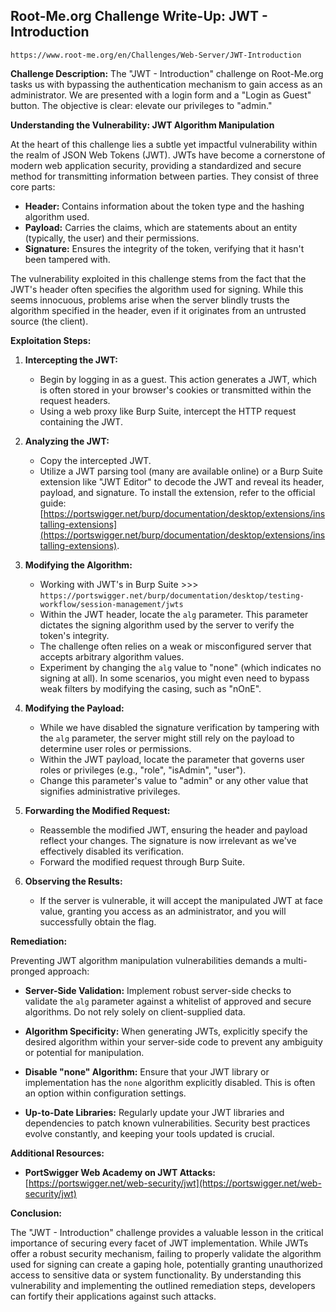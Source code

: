 ## Root-Me.org Challenge Write-Up: JWT - Introduction
`https://www.root-me.org/en/Challenges/Web-Server/JWT-Introduction`

**Challenge Description:** The "JWT - Introduction" challenge on Root-Me.org tasks us with bypassing the authentication mechanism to gain access as an administrator. We are presented with a login form and a "Login as Guest" button. The objective is clear: elevate our privileges to "admin."

**Understanding the Vulnerability: JWT Algorithm Manipulation**

At the heart of this challenge lies a subtle yet impactful vulnerability within the realm of JSON Web Tokens (JWT). JWTs have become a cornerstone of modern web application security, providing a standardized and secure method for transmitting information between parties.  They consist of three core parts:

- **Header:**  Contains information about the token type and the hashing algorithm used.
- **Payload:**  Carries the claims, which are statements about an entity (typically, the user) and their permissions.
- **Signature:**  Ensures the integrity of the token, verifying that it hasn't been tampered with.

The vulnerability exploited in this challenge stems from the fact that the JWT's header often specifies the algorithm used for signing. While this seems innocuous, problems arise when the server blindly trusts the algorithm specified in the header, even if it originates from an untrusted source (the client).

**Exploitation Steps:**

1. **Intercepting the JWT:**
   - Begin by logging in as a guest. This action generates a JWT, which is often stored in your browser's cookies or transmitted within the request headers.
   - Using a web proxy like Burp Suite, intercept the HTTP request containing the JWT.

2. **Analyzing the JWT:**
   - Copy the intercepted JWT.
   - Utilize a JWT parsing tool (many are available online) or a Burp Suite extension like "JWT Editor" to decode the JWT and reveal its header, payload, and signature. To install the extension, refer to the official guide: [https://portswigger.net/burp/documentation/desktop/extensions/installing-extensions](https://portswigger.net/burp/documentation/desktop/extensions/installing-extensions). 

3. **Modifying the Algorithm:**
   - Working with JWT's in Burp Suite >>> `https://portswigger.net/burp/documentation/desktop/testing-workflow/session-management/jwts`
   - Within the JWT header, locate the `alg` parameter. This parameter dictates the signing algorithm used by the server to verify the token's integrity.
   - The challenge often relies on a weak or misconfigured server that accepts arbitrary algorithm values. 
   - Experiment by changing the `alg` value to "none" (which indicates no signing at all). In some scenarios, you might even need to bypass weak filters by modifying the casing, such as "nOnE".

4. **Modifying the Payload:**
   - While we have disabled the signature verification by tampering with the `alg` parameter, the server might still rely on the payload to determine user roles or permissions.
   - Within the JWT payload, locate the parameter that governs user roles or privileges (e.g., "role", "isAdmin", "user").
   - Change this parameter's value to "admin" or any other value that signifies administrative privileges.

5. **Forwarding the Modified Request:**
   -  Reassemble the modified JWT, ensuring the header and payload reflect your changes.  The signature is now irrelevant as we've effectively disabled its verification.
   -  Forward the modified request through Burp Suite.

6. **Observing the Results:**
   -  If the server is vulnerable, it will accept the manipulated JWT at face value, granting you access as an administrator, and you will successfully obtain the flag.

**Remediation:**

Preventing JWT algorithm manipulation vulnerabilities demands a multi-pronged approach:

- **Server-Side Validation:**  Implement robust server-side checks to validate the `alg` parameter against a whitelist of approved and secure algorithms.  Do not rely solely on client-supplied data.

- **Algorithm Specificity:** When generating JWTs, explicitly specify the desired algorithm within your server-side code to prevent any ambiguity or potential for manipulation.

- **Disable "none" Algorithm:**  Ensure that your JWT library or implementation has the `none` algorithm explicitly disabled. This is often an option within configuration settings.

- **Up-to-Date Libraries:**  Regularly update your JWT libraries and dependencies to patch known vulnerabilities. Security best practices evolve constantly, and keeping your tools updated is crucial.

**Additional Resources:**

- **PortSwigger Web Academy on JWT Attacks:** [https://portswigger.net/web-security/jwt](https://portswigger.net/web-security/jwt) 

**Conclusion:**

The "JWT - Introduction" challenge provides a valuable lesson in the critical importance of securing every facet of JWT implementation. While JWTs offer a robust security mechanism, failing to properly validate the algorithm used for signing can create a gaping hole, potentially granting unauthorized access to sensitive data or system functionality. By understanding this vulnerability and implementing the outlined remediation steps, developers can fortify their applications against such attacks. 
